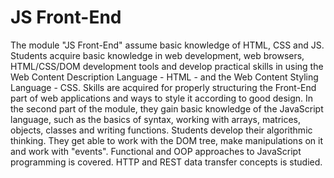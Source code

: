 # JS Front-End
The module "JS Front-End" assume basic knowledge of HTML, CSS and JS. Students acquire basic knowledge in web development, web browsers, HTML/CSS/DOM development tools and
develop practical skills in using the Web Content Description Language - HTML - and the Web Content Styling Language - CSS. Skills are acquired for properly structuring the Front-End part of
web applications and ways to style it according to good design. In the second part of the module, they gain basic knowledge of the JavaScript language, such as the basics of syntax, working
with arrays, matrices, objects, classes and writing functions. Students develop their algorithmic thinking. They get able to work with the DOM tree, make manipulations on it and work with
"events". Functional and OOP approaches to JavaScript programming is covered. HTTP and REST data transfer concepts is studied.
